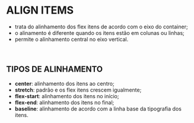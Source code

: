 # ALIGN ITEMS

- trata do alinhamento dos flex itens de acordo com o eixo do container;
- o alinamento é diferente quando os itens estão em colunas ou linhas;
- permite o alinhamento central no eixo vertical.

<br/>

## TIPOS DE ALINHAMENTO
- **center**: alinhamento dos itens ao centro;
- **stretch**: padrão e os flex itens crescem igualmente;
- **flex-start**: alinhamento dos itens no início;
- **flex-end**: alinhamento dos itens no final;
- **baseline**: alinhamento de acordo com a linha base da tipografia dos itens.